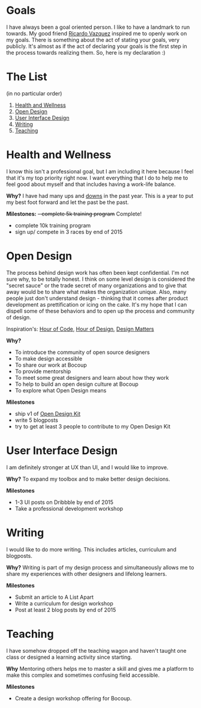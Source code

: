 # Goals
I have always been a goal oriented person. I like to have a landmark to run towards. My good friend [Ricardo Vazquez](https://twitter.com/iamrvazquez) inspired me to openly work on my goals. There is something about the act of stating your goals, very publicly. It's almost as if the act of declaring your goals is the first step in the process towards realizing them. So, here is my declaration :) 

# The List
(in no particular order)


1. [Health and Wellness](#health-and-wellness)
2. [Open Design](#open-design)
3. [User Interface Design](#user-interface-design)
4. [Writing](#writing)
5. [Teaching](#teaching)


# Health and Wellness
I know this isn't a professional goal, but I am including it here because I feel that it's my top priority right now. I want everything that I do to help me to feel good about myself and that includes having a work-life balance. 

<strong>Why?</strong> I have had many ups and [downs](http://blog.jessicaklein.com/whens-it-time-for-a-change/) in the past year. This is a year to put my best foot forward and let the past be the past.

<strong>Milestones:</strong>
~~- complete 5k training program~~ Complete! 
- complete 10k training program
- sign up/ compete in 3 races by end of 2015

# Open Design 
The process behind design work has often been kept confidential. I'm not sure why, to be totally honest. I think on some level design is considered the "secret sauce" or the trade secret of many organizations and to give that away would be to share what makes the organization unique. Also, many people just don't understand design - thinking that it comes after product development as prettification or icing on the cake. It's my hope that I can dispell some of these behaviors and to open up the process and community of design. 

Inspiration's: [Hour of Code](http://mikeconley.ca/blog/category/technology/livecoding/), [Hour of Design](https://www.youtube.com/channel/UC9MJ2wGfJ_7mbLN6rXjWztA), [Design Matters](http://www.debbiemillman.com/designmatters/)

<strong>Why?</strong>

* To introduce the community of open source designers
* To make design accessible
* To share our work at Bocoup
* To provide mentorship
* To meet some great designers and learn about how they work
* To help to build an open design culture at Bocoup
* To explore what Open Design means

<strong>Milestones</strong>
- ship v1 of [Open Design Kit](www.github.com/iamjessklein/opendesignkit)
- write 5 blogposts
- try to get at least 3 people to contribute to my Open Design Kit

# User Interface Design
I am definitely stronger at UX than UI, and I would like to improve.

<strong>Why?</strong> To expand my toolbox and to make better design decisions. 

<strong>Milestones</strong> 
- 1-3 UI posts on Dribbble by end of 2015
- Take a professional development workshop 

# Writing

I would like to do more writing. This includes articles, curriculum and blogposts.

<strong>Why?</strong> Writing is part of my design process and simultaneously allows me to share my experiences with other designers and lifelong learners.

<strong>Milestones</strong>

- Submit an article to A List Apart
- Write a curriculum for design workshop
- Post at least 2 blog posts by end of 2015

# Teaching

I have somehow dropped off the teaching wagon and haven't taught one class or designed a learning activity since starting. 

<strong>Why</strong> Mentoring others helps me to master a skill and gives me a platform to make this complex and sometimes confusing field accessible. 

<strong>Milestones</strong>
- Create a design workshop offering for Bocoup.

